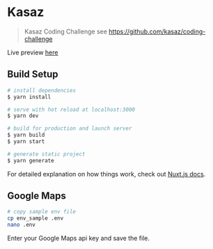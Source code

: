 # Kasaz

> Kasaz Coding Challenge see https://github.com/kasaz/coding-challenge

Live preview [here](https://43erh.sse.codesandbox.io/ "redirect to codesandbox.io")


## Build Setup

``` bash
# install dependencies
$ yarn install

# serve with hot reload at localhost:3000
$ yarn dev

# build for production and launch server
$ yarn build
$ yarn start

# generate static project
$ yarn generate
```

For detailed explanation on how things work, check out [Nuxt.js docs](https://nuxtjs.org).

## Google Maps
```bash
# copy sample env file
cp env_sample .env
nano .env
```

Enter your Google Maps api key and save the file.
